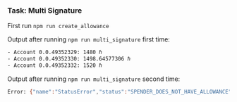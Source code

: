 ### Task: Multi Signature 

First run `npm run create_allowance`

Output after running `npm run multi_signature` first time:
```sh
- Account 0.0.49352329: 1480 ℏ
- Account 0.0.49352330: 1498.64577306 ℏ
- Account 0.0.49352332: 1520 ℏ
```

Output after running `npm run multi_signature` second time:
```sh
Error: {"name":"StatusError","status":"SPENDER_DOES_NOT_HAVE_ALLOWANCE","transactionId":"0.0.49352330@1674215006.290661633","message":"receipt for transaction 0.0.49352330@1674215006.290661633 contained error status SPENDER_DOES_NOT_HAVE_ALLOWANCE"}
```

